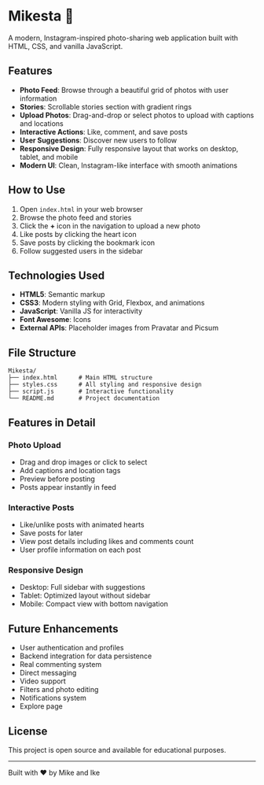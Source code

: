 # Mikesta 📸

A modern, Instagram-inspired photo-sharing web application built with HTML, CSS, and vanilla JavaScript.

## Features

- **Photo Feed**: Browse through a beautiful grid of photos with user information
- **Stories**: Scrollable stories section with gradient rings
- **Upload Photos**: Drag-and-drop or select photos to upload with captions and locations
- **Interactive Actions**: Like, comment, and save posts
- **User Suggestions**: Discover new users to follow
- **Responsive Design**: Fully responsive layout that works on desktop, tablet, and mobile
- **Modern UI**: Clean, Instagram-like interface with smooth animations

## How to Use

1. Open `index.html` in your web browser
2. Browse the photo feed and stories
3. Click the **+** icon in the navigation to upload a new photo
4. Like posts by clicking the heart icon
5. Save posts by clicking the bookmark icon
6. Follow suggested users in the sidebar

## Technologies Used

- **HTML5**: Semantic markup
- **CSS3**: Modern styling with Grid, Flexbox, and animations
- **JavaScript**: Vanilla JS for interactivity
- **Font Awesome**: Icons
- **External APIs**: Placeholder images from Pravatar and Picsum

## File Structure

```
Mikesta/
├── index.html      # Main HTML structure
├── styles.css      # All styling and responsive design
├── script.js       # Interactive functionality
└── README.md       # Project documentation
```

## Features in Detail

### Photo Upload
- Drag and drop images or click to select
- Add captions and location tags
- Preview before posting
- Posts appear instantly in feed

### Interactive Posts
- Like/unlike posts with animated hearts
- Save posts for later
- View post details including likes and comments count
- User profile information on each post

### Responsive Design
- Desktop: Full sidebar with suggestions
- Tablet: Optimized layout without sidebar
- Mobile: Compact view with bottom navigation

## Future Enhancements

- User authentication and profiles
- Backend integration for data persistence
- Real commenting system
- Direct messaging
- Video support
- Filters and photo editing
- Notifications system
- Explore page

## License

This project is open source and available for educational purposes.

---

Built with ❤️ by Mike and Ike